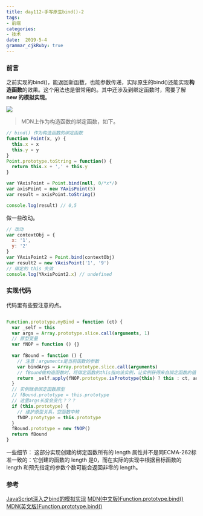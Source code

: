 ```yaml
---
title: day112-手写原生bind()-2
tags: 
- 前端
categories: 
- 技术
date:  2019-5-4
grammar_cjkRuby: true
---
```

### 前言
之前实现的bind()，能返回新函数，也能参数传递，实际原生的bind()还能实现**构造函数**的效果。这个用法也是很常用的。其中还涉及到绑定函数时，需要了解**new 的模拟实现**。

![](https://ws1.sinaimg.cn/large/b15ca614gy1g2qtkma14uj20cl09gjrq.jpg)
<!--more-->

> MDN上作为构造函数的绑定函数，如下。

```javascript
// bind() 作为构造函数的绑定函数
function Point(x, y) {
  this.x = x
  this.y = y
}
Point.prototype.toString = function() { 
  return this.x + ',' + this.y
}

var YAxisPoint = Point.bind(null, 0/*x*/)
var axisPoint = new YAxisPoint(5)
var result = axisPoint.toString()

console.log(result) // 0,5
```
做一些改动。
```javascript
// 改动
var contextObj = {
  x: '1',
  y: '2'
}
var YAxisPoint2 = Point.bind(contextObj)
var result2 = new YAxisPoint('1', '9')
// 绑定的 this 失效
console.log(YAxisPoint2.x) // undefined
```

### 实现代码
代码里有些要注意的点。
```javascript

Function.prototype.myBind = function (ct) {
  var _self = this
  var args = Array.prototype.slice.call(arguments, 1)
  // 原型变量
  var fNOP = function () {}
  
  var fBound = function () {
    // 注意：arguments是当前函数的参数
    var bindArgs = Array.prototype.slice.call(arguments)
    // fBound做构造函数时，将绑定函数的this指向该实例，让实例获得来自绑定函数的值
    return _self.apply(fNOP.prototype.isPrototype(this) ? this : ct, args.concat(bindArgs))
  }
  // 实例继承绑定函数原型
  // fBound.prototype = this.prototype
  // 这里args长度会变化？？？
  if (this.prototype) {
    // 维护原型关系，空函数中转
    fNOP.protytype = this.prototype
  }
  fBound.prototype = new fNOP()
  return fBound
}
```
一些细节：
	这部分实现创建的绑定函数所有的 length 属性并不是同ECMA-262标准一致的：它创建的函数的 length 是0，而在实际的实现中根据目标函数的 length 和预先指定的参数个数可能会返回非零的 length。

### 参考
[JavaScript深入之bind的模拟实现][1]
[MDN(中文版)Function​.prototype​.bind()][2]
[MDN(英文版)Function​.prototype​.bind()][3]


  [1]: https://github.com/mqyqingfeng/Blog/issues/12
  [2]: https://developer.mozilla.org/zh-CN/docs/Web/JavaScript/Reference/Global_Objects/Function/bind
  [3]: https://developer.mozilla.org/en-US/docs/Web/JavaScript/Reference/Global_Objects/Function/bind